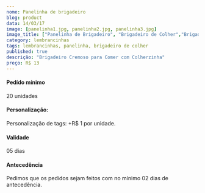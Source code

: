 ```yaml
---
nome: Panelinha de brigadeiro
blog: product
data: 14/03/17
image: [panelinha1.jpg, panelinha2.jpg, panelinha3.jpg]
image_title: ["Panelinha de Brigadeiro", "Brigadeiro de Colher","Brigadeiro Cremoso" ]
category: lembrancinhas
tags: lembrancinhas, panelinha, brigadeiro de colher
published: true
descrição: "Brigadeiro Cremoso para Comer com Colherzinha"
preço: R$ 13
---
```

#### Pedído mínimo
20 unidades

#### Personalização:
Personalização de tags: +R$ 1 por unidade.

#### Validade
05 dias

#### Antecedência
Pedimos que os pedidos sejam feitos com no mínimo 02 dias de antecedência. 
